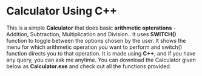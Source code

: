# Calculator Using C++

 This is a simple **Calculator** that does basic **arithmetic opterations** - Addition, Subtraction, Multiplication and Division..
 It uses **SWITCH()** function to toggle between the options chosen by the user.
 It shows the menu for which arithmetic operation you want to perform and switch() function directs you to that operation.
 It is made using **C++**, and if you have any query, you can ask me anytime.
 You can download the Calculator given below as **Calculator.exe** and check out all the functions provided.
